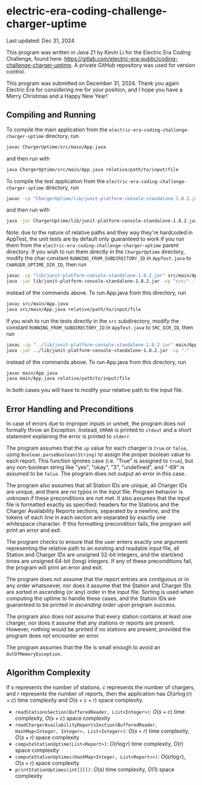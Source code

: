 # electric-era-coding-challenge-charger-uptime

Last updated: Dec 31, 2024

This program was written in Java 21 by Kevin Li for the Electric Era Coding Challenge, found here:
https://gitlab.com/electric-era-public/coding-challenge-charger-uptime. A private GitHub repository was used for version control.

This program was submitted on December 31, 2024. Thank you again Electric Era for considering me for your position, and I hope you have a Merry Christmas and a Happy New Year!

## Compiling and Running

To compile the main application from the `electric-era-coding-challenge-charger-uptime` directory, run

```bash
javac ChargerUptime/src/main/App.java
```

and then run with

```bash
java ChargerUptime/src/main/App.java relative/path/to/input/file
```

To compile the test application from the `electric-era-coding-challenge-charger-uptime` directory, run

```bash
javac -cp "ChargerUptime/lib/junit-platform-console-standalone-1.8.2.jar" ChargerUptime/src/main/App.java ChargerUptime/src/test/AppTest.java
```

and then run with

```bash
java -jar ChargerUptime/lib/junit-platform-console-standalone-1.8.2.jar -cp "ChargerUptime/src/" --select-class test.AppTest
```

Note: due to the nature of relative paths and they way they're hardcoded in AppTest, the unit tests are by default only guaranteed to work if you run them from the `electric-era-coding-challenge-charger-uptime` parent directory. If you wish to run them directly in the `ChargerUptime` directory, modify the char constant `RUNNING_FROM_SUBDIRECTORY_ID` in `AppTest.java` to `CHARGER_UPTIME_DIR_ID`, then run
```bash
javac -cp "lib/junit-platform-console-standalone-1.8.2.jar" src/main/App.java src/test/AppTest.java
java -jar lib/junit-platform-console-standalone-1.8.2.jar -cp "src/" --select-class test.AppTest
```
instead of the commands above. To run App.java from this directory, run
```bash
javac src/main/App.java
java src/main/App.java relative/path/to/input/file
```

If you wish to run the tests directly in the `src` subdirectory, modify the constant `RUNNING_FROM_SUBDIRECTORY_ID` in `AppTest.java` to `SRC_DIR_ID`, then run
```bash
javac -cp "../lib/junit-platform-console-standalone-1.8.2.jar" main/App.java test/AppTest.java
java -jar ../lib/junit-platform-console-standalone-1.8.2.jar -cp "." --select-class test.AppTest
```
instead of the commands above. To run App.java from this directory, run
```bash
javac main/App.java
java main/App.java relative/path/to/input/file
```

In both cases you will have to modify your relative path to the input file.

## Error Handling and Preconditions

In case of errors due to improper inputs or unmet, the program does not formally throw an Exception. Instead, `ERROR` is printed to `stdout` and a short statement explaining the error is printed to `stderr`.

The program assumes that the `up` value for each charger is `true` or `false`, using `Boolean.parseBoolean(String)` to assign the proper boolean value to each report. This function ignores case (i.e. "True" is assigned to `true`), but any non-boolean string like "yes", "okay", "3", "undefined", and "-69" is assumed to be `false`. The program does not output an error in this case.

The program also assumes that all Station IDs are unique, all Charger IDs are unique, and there are no typos in the input file. Program behavior is unknown if these preconditions are not met. It also assumes that the input file is formatted exactly as specified: headers for the Stations and the Charger Availability Reports sections, separated by a newline, and the tokens of each line in each section are separated by exactly one whitespace character. If this formatting precondition fails, the program will print an error and exit.

The program checks to ensure that the user enters exactly one argument representing the relative path to an existing and readable input file, all Station and Charger IDs are unsigned 32-bit integers, and the start/end times are unsigned 64-bit (long) integers. If any of these preconditions fail, the program will print an error and exit.

The program does *not* assume that the report entries are contiguous or in any order whatsoever, nor does it assume that the Station and Charger IDs are sorted in ascending (or any) order in the input file. Sorting is used when computing the uptime to handle these cases, and the Station IDs are guaranteed to be printed in *ascending order* upon program success.

The program also does *not* assume that every station contains at least one charger, nor does it assume that any stations or reports are present. However, nothing would be printed if no stations are present, provided the program does not encounter an error.

The program assumes that the file is small enough to avoid an `OutOfMemoryException`.

## Algorithm Complexity

If $s$ represents the number of stations, $c$ represents the number of chargers, and $r$ represents the number of reports, then the application has $O(sr\log{(r)}+c)$ time complexity and $O(s+c+r)$ space complexity.

* `readStationsSection(BufferedReader, List<Integer>)`: $O(s+c)$ time complexity, $O(s+c)$ space complexity
* `readChargerAvailabilityReportsSection(BufferedReader, HashMap<Integer, Integer>, List<Integer>)`: $O(s+r)$ time complexity, $O(s+r)$ space complexity
* `computeStationUptime(List<Report>)`: $O(r\log{r})$ time complexity, $O(r)$ space complexity
* `computeStationUptimes(HashMap<Integer, List<Report>>)`: $O(sr\log{r})$, $O(s+r)$ space complexity
* `printStationUptimes(int[][])`: $O(s)$ time complexity, $O(1)$ space complexity